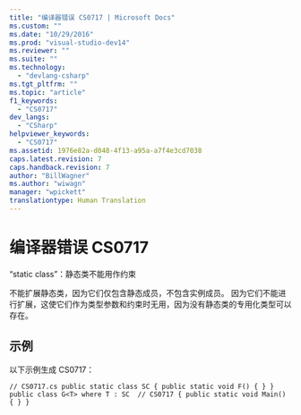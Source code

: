 ```yaml
---
title: "编译器错误 CS0717 | Microsoft Docs"
ms.custom: ""
ms.date: "10/29/2016"
ms.prod: "visual-studio-dev14"
ms.reviewer: ""
ms.suite: ""
ms.technology: 
  - "devlang-csharp"
ms.tgt_pltfrm: ""
ms.topic: "article"
f1_keywords: 
  - "CS0717"
dev_langs: 
  - "CSharp"
helpviewer_keywords: 
  - "CS0717"
ms.assetid: 1976e82a-d048-4f13-a95a-a7f4e3cd7038
caps.latest.revision: 7
caps.handback.revision: 7
author: "BillWagner"
ms.author: "wiwagn"
manager: "wpickett"
translationtype: Human Translation
---
```

# 编译器错误 CS0717
“static class”：静态类不能用作约束  
  
 不能扩展静态类，因为它们仅包含静态成员，不包含实例成员。 因为它们不能进行扩展，这使它们作为类型参数和约束时无用，因为没有静态类的专用化类型可以存在。  
  
## 示例  
 以下示例生成 CS0717：  
  
```  
// CS0717.cs public static class SC { public static void F() { } } public class G<T> where T : SC  // CS0717 { public static void Main() { } }  
```